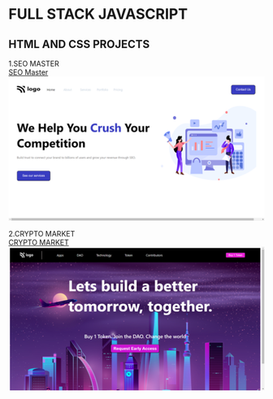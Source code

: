 # FULL STACK JAVASCRIPT 
## HTML AND CSS PROJECTS
1.SEO MASTER<BR>
[SEO Master](./HTML%20and%20CSS%20assignment/SEO%20MASTER)
<br>
![output](./HTML%20and%20CSS%20assignment/SEO%20MASTER/output.png)

2.CRYPTO MARKET<br>
[CRYPTO MARKET](./HTML%20and%20CSS%20assignment/DAO)<br>
![output](./HTML%20and%20CSS%20assignment/DAO/output.png)

